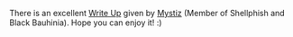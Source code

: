There is an excellent [Write Up](https://hackmd.io/@mystiz/ByQAKUBQB) given by [Mystiz](https://github.com/samueltangz) (Member of Shellphish and Black Bauhinia). Hope you can enjoy it! :)
